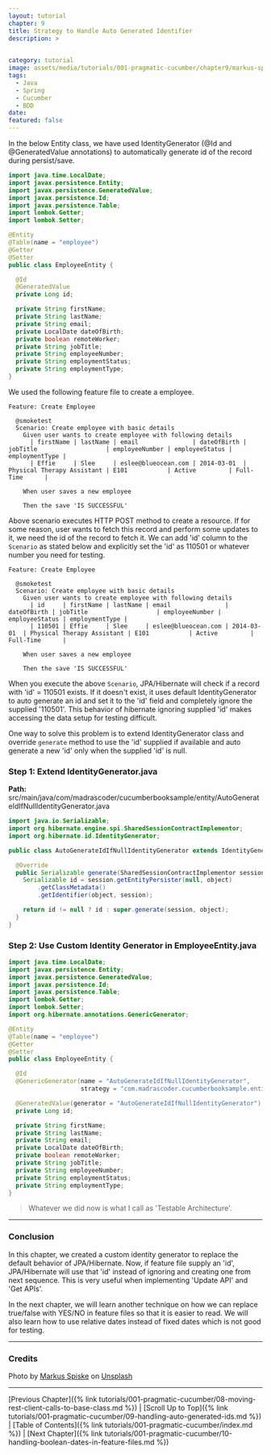 ```yaml
---
layout: tutorial
chapter: 9
title: Strategy to Handle Auto Generated Identifier 
description: >
  

category: tutorial
image: assets/media/tutorials/001-pragmatic-cucumber/chapter9/markus-spiske-yAlLIl4qtnc-unsplash.jpg
tags:
  - Java
  - Spring
  - Cucumber
  - BDD
date:
featured: false
---
```


In the below Entity class, we have used IdentityGenerator (@Id and @GeneratedValue annotations) to automatically generate id of the record during persist/save.

```java
import java.time.LocalDate;
import javax.persistence.Entity;
import javax.persistence.GeneratedValue;
import javax.persistence.Id;
import javax.persistence.Table;
import lombok.Getter;
import lombok.Setter;

@Entity
@Table(name = "employee")
@Getter
@Setter
public class EmployeeEntity {

  @Id
  @GeneratedValue
  private Long id;

  private String firstName;
  private String lastName;
  private String email;
  private LocalDate dateOfBirth;
  private boolean remoteWorker;
  private String jobTitle;
  private String employeeNumber;
  private String employmentStatus;
  private String employmentType;
}
```

We used the following feature file to create a employee.

```cucumber
Feature: Create Employee

  @smoketest
  Scenario: Create employee with basic details
    Given user wants to create employee with following details
      | firstName | lastName | email               | dateOfBirth | jobTitle                   | employeeNumber | employeeStatus | employmentType |
      | Effie     | Slee     | eslee@blueocean.com | 2014-03-01  | Physical Therapy Assistant | E101           | Active         | Full-Time      |

    When user saves a new employee

    Then the save 'IS SUCCESSFUL'
```

Above scenario executes HTTP POST method to create a resource. If for some reason, user wants to fetch this record and perform some updates to it, we need the id of the record to fetch it. We can add 'id' column to the `Scenario` as stated below and explicitly set the 'id' as 110501 or whatever number you need for testing.

```cucumber
Feature: Create Employee

  @smoketest
  Scenario: Create employee with basic details
    Given user wants to create employee with following details
      | id     | firstName | lastName | email               | dateOfBirth | jobTitle                   | employeeNumber | employeeStatus | employmentType |
      | 110501 | Effie     | Slee     | eslee@blueocean.com | 2014-03-01  | Physical Therapy Assistant | E101           | Active         | Full-Time      |

    When user saves a new employee

    Then the save 'IS SUCCESSFUL'
```

When you execute the above `Scenario`, JPA/Hibernate will check if a record with 'id' = 110501 exists. If it doesn't exist, it uses default IdentityGenerator to auto generate an id and set it to the 'id' field and completely ignore the supplied '110501'. This behavior of hibernate ignoring supplied 'id' makes accessing the data setup for testing difficult.

One way to solve this problem is to extend IdentityGenerator class and override `generate` method to use the 'id' supplied if available and auto generate a new 'id' only when the supplied 'id' is null.

### Step 1: Extend IdentityGenerator.java 

**Path:** src/main/java/com/madrascoder/cucumberbooksample/entity/AutoGenerateIdIfNullIdentityGenerator.java

```java
import java.io.Serializable;
import org.hibernate.engine.spi.SharedSessionContractImplementor;
import org.hibernate.id.IdentityGenerator;

public class AutoGenerateIdIfNullIdentityGenerator extends IdentityGenerator {

  @Override
  public Serializable generate(SharedSessionContractImplementor session, Object object) {
    Serializable id = session.getEntityPersister(null, object)
        .getClassMetadata()
        .getIdentifier(object, session);

    return id != null ? id : super.generate(session, object);
  }
}
```

### Step 2: Use Custom Identity Generator in EmployeeEntity.java

```java
import java.time.LocalDate;
import javax.persistence.Entity;
import javax.persistence.GeneratedValue;
import javax.persistence.Id;
import javax.persistence.Table;
import lombok.Getter;
import lombok.Setter;
import org.hibernate.annotations.GenericGenerator;

@Entity
@Table(name = "employee")
@Getter
@Setter
public class EmployeeEntity {

  @Id
  @GenericGenerator(name = "AutoGenerateIdIfNullIdentityGenerator",
                    strategy = "com.madrascoder.cucumberbooksample.entity.AutoGenerateIdIfNullIdentityGenerator")

  @GeneratedValue(generator = "AutoGenerateIdIfNullIdentityGenerator")
  private Long id;

  private String firstName;
  private String lastName;
  private String email;
  private LocalDate dateOfBirth;
  private boolean remoteWorker;
  private String jobTitle;
  private String employeeNumber;
  private String employmentStatus;
  private String employmentType;
}

```

> Whatever we did now is what I call as 'Testable Architecture'.

<hr>

### Conclusion

In this chapter, we created a custom identity generator to replace the default behavior of JPA/Hibernate. Now, if feature file supply an 'id', JPA/Hibernate will use that 'id' instead of ignoring and creating one from next sequence. This is very useful when implementing 'Update API' and 'Get APIs'.

In the next chapter, we will learn another technique on how we can replace true/false with YES/NO in feature files so that it is easier to read. We will also learn how to use relative dates instead of fixed dates which is not good for testing.

<hr>

### Credits

Photo by <a href="https://unsplash.com/@markusspiske?utm_source=unsplash&utm_medium=referral&utm_content=creditCopyText" target="_blank">Markus Spiske</a> on <a href="https://unsplash.com/s/photos/identification?utm_source=unsplash&utm_medium=referral&utm_content=creditCopyText" target="_blank">Unsplash</a>
  
<hr>

[Previous Chapter]({% link tutorials/001-pragmatic-cucumber/08-moving-rest-client-calls-to-base-class.md %}) | 
[Scroll Up to Top]({% link tutorials/001-pragmatic-cucumber/09-handling-auto-generated-ids.md %}) | 
[Table of Contents]({% link tutorials/001-pragmatic-cucumber/index.md %}) |
[Next Chapter]({% link tutorials/001-pragmatic-cucumber/10-handling-boolean-dates-in-feature-files.md %})

